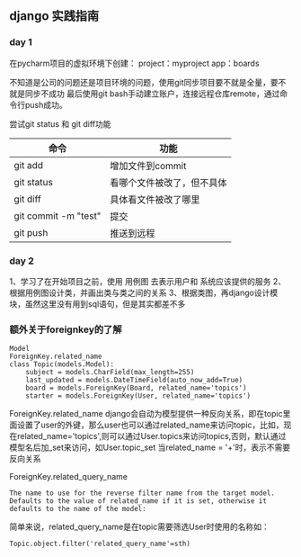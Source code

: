 ## django 实践指南
### day 1

在pycharm项目的虚拟环境下创建：
project：myproject
app：boards

不知道是公司的问题还是项目环境的问题，使用git同步项目要不就是全量，要不就是同步不成功
最后使用git bash手动建立账户，连接远程仓库remote，通过命令行push成功。

尝试git status 和 git diff功能

命令|功能
--|--
git add |增加文件到commit
git status|看哪个文件被改了，但不具体
git diff|具体看文件被改了哪里
git commit -m "test"|提交
git push | 推送到远程

### day 2
1、学习了在开始项目之前，使用 用例图 去表示用户和 系统应该提供的服务
2、根据用例图设计类，并画出类与类之间的关系
3、根据类图，再django设计模块，虽然这里没有用到sql语句，但是其实都差不多

### 额外关于foreignkey的了解
```
Model
ForeignKey.related_name
class Topic(models.Model):
    subject = models.CharField(max_length=255)
    last_updated = models.DateTimeField(auto_now_add=True)
    board = models.ForeignKey(Board, related_name='topics')
    starter = models.ForeignKey(User, related_name='topics')
```

ForeignKey.related_name
django会自动为模型提供一种反向关系，即在topic里面设置了user的外键，那么user也可以通过related_name来访问topic，比如，现在related_name='topics',则可以通过User.topics来访问topics,否则，默认通过模型名后加_set来访问，如User.topic_set
当related_name = '+'时，表示不需要反向关系

ForeignKey.related_query_name

	The name to use for the reverse filter name from the target model. Defaults to the value of related_name if it is set, otherwise it defaults to the name of the model:

简单来说，related_query_name是在topic需要筛选User时使用的名称如：

```
Topic.object.filter('related_query_name'=sth)
```